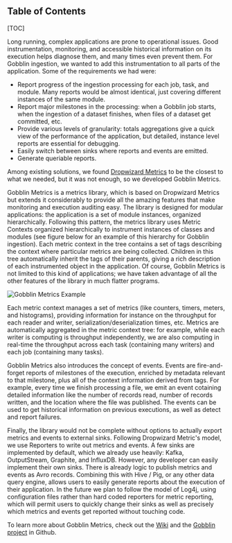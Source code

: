 Table of Contents
-----------------

[TOC]

<p>
Long running, complex applications are prone to operational issues. Good instrumentation, monitoring, and accessible historical information on its execution helps diagnose them, and many times even prevent them. For Gobblin ingestion, we wanted to add this instrumentation to all parts of the application. Some of the requirements we had were:
<ul>
<li> Report progress of the ingestion processing for each job, task, and module. Many reports would be almost identical, just covering different instances of the same module.
<li> Report major milestones in the processing: when a Gobblin job starts, when the ingestion of a dataset finishes, when files of a dataset get committed, etc.
<li> Provide various levels of granularity: totals aggregations give a quick view of the performance of the application, but detailed, instance level reports are essential for debugging.
<li> Easily switch between sinks where reports and events are emitted.
<li> Generate queriable reports.
</ul>
Among existing solutions, we found <a href="http://metrics.dropwizard.io/">Dropwizard Metrics</a> to be the closest to what we needed, but it was not enough, so we developed Gobblin Metrics.
</p>

<p>
Gobblin Metrics is a metrics library, which is based on Dropwizard Metrics but extends it considerably to provide all the amazing features that make monitoring and execution auditing easy. The library is designed for modular applications: the application is a set of module instances, organized hierarchically. Following this pattern, the metrics library uses Metric Contexts organized hierarchically to instrument instances of classes and modules (see figure below for an example of this hierarchy for Gobblin ingestion). Each metric context in the tree contains a set of tags describing the context where particular metrics are being collected. Children in this tree automatically inherit the tags of their parents, giving a rich description of each instrumented object in the application. Of course, Gobblin Metrics is not limited to this kind of applications; we have taken advantage of all the other features of the library in much flatter programs.
</p>

<img src="https://raw.githubusercontent.com/wiki/linkedin/gobblin/images/Gobblin-Metrics-Example.png" alt="Gobblin Metrics Example">

<p>
Each metric context manages a set of metrics (like counters, timers, meters, and histograms), providing information for instance on the throughput for each reader and writer, serialization/deserialization times, etc. Metrics are automatically aggregated in the metric context tree: for example, while each writer is computing is throughput independently, we are also computing in real-time the throughput across each task (containing many writers) and each job (containing many tasks).
</p>

<p>
  Gobblin Metrics also introduces the concept of events. Events are fire-and-forget reports of milestones of the execution, enriched by metadata relevant to that milestone, plus all of the context information derived from tags. For example, every time we finish processing a file, we emit an event cotaining detailed information like the number of records read, number of records written, and the location where the file was published. The events can be used to get historical information on previous executions, as well as detect and report failures.
</p>

<p>
  Finally, the library would not be complete without options to actually export metrics and events to external sinks. Following Dropwizard Metric's model, we use Reporters to write out metrics and events. A few sinks are implemented by default, which we already use heavily: Kafka, OutputStream, Graphite, and InfluxDB. However, any developer can easily implement their own sinks. There is already logic to publish metrics and events as Avro records. Combining this with Hive / Pig, or any other data query engine, allows users to easily generate reports about the execution of their application. In the future we plan to follow the model of Log4j, using configuration files rather than hard coded reporters for metric reporting, which will permit users to quickly change their sinks as well as precisely which metrics and events get reported without touching code.
</p>

<p>
  To learn more about Gobblin Metrics, check out the <a href="https://github.com/linkedin/gobblin/wiki/Gobblin%20Metrics">Wiki</a> and the <a href="https://github.com/linkedin/gobblin">Gobblin project</a> in Github.
</p>

